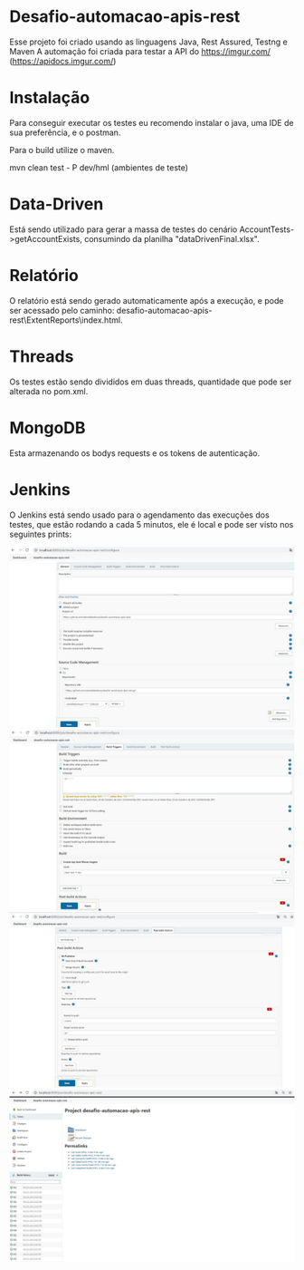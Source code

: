# Desafio-automacao-apis-rest

Esse projeto foi criado usando as linguagens Java, Rest Assured, Testng e Maven
A automação foi criada para testar a API do https://imgur.com/ (https://apidocs.imgur.com/)<br>

# Instalação
Para conseguir executar os testes eu recomendo instalar o java, uma IDE de sua preferência, e o postman.

Para o build utilize o maven.

mvn clean test - P dev/hml (ambientes de teste)

# Data-Driven

Está sendo utilizado para gerar a massa de testes do cenário AccountTests->getAccountExists, consumindo da planilha "dataDrivenFinal.xlsx".

# Relatório

O relatório está sendo gerado automaticamente após a execução, e pode ser acessado pelo caminho: desafio-automacao-apis-rest\ExtentReports\index.html.

# Threads 

Os testes estão sendo divididos em duas threads, quantidade que pode ser alterada no pom.xml.

# MongoDB

Esta armazenando os bodys requests e os tokens de autenticação. 

# Jenkins

O Jenkins está sendo usado para o agendamento das execuções dos testes, que estão rodando a cada 5 minutos, ele é local e pode ser visto nos seguintes prints:

![Config1](Config1.jpeg)
![Config2](Config2.jpeg)
![Config3](Config3.jpeg)
![Execução](Execução.jpeg)
